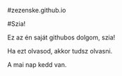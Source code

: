 #zezenske.github.io

#Szia!

Ez az én saját githubos dolgom, szia!

Ha ezt olvasod, akkor tudsz olvasni.

A mai nap kedd van.
